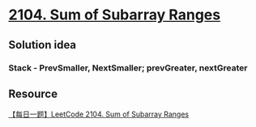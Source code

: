 # [2104. Sum of Subarray Ranges](https://leetcode.com/problems/sum-of-subarray-ranges/description/)

## Solution idea
### Stack - PrevSmaller, NextSmaller; prevGreater, nextGreater

## Resource
[【每日一题】LeetCode 2104. Sum of Subarray Ranges](https://www.youtube.com/watch?v=xba0NzSbuas&t=300s&ab_channel=HuifengGuan)